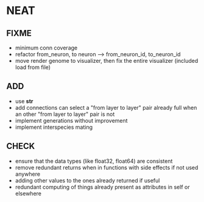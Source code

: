 # NEAT

## FIXME

- minimum conn coverage
- refactor from_neuron, to neuron --> from_neuron_id, to_neuron_id
- move render genome to visualizer, then fix the entire visualizer (included load from file)

## ADD

- use __str__
- add connections can select a "from layer to layer" pair already full when an other "from layer to layer" pair is not
- implement generations without improvement
- implement interspecies mating

## CHECK

- ensure that the data types (like float32, float64) are consistent
- remove redundant returns when in functions with side effects if not used anywhere
- adding other values to the ones already returned if useful
- redundant computing of things already present as attributes in self or elsewhere

